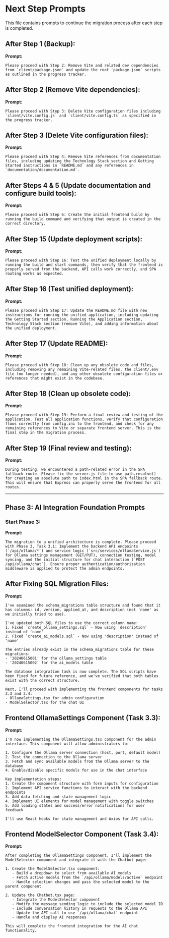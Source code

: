 # Next Step Prompts

This file contains prompts to continue the migration process after each step is completed.

## After Step 1 (Backup):

**Prompt:**
```
Please proceed with Step 2: Remove Vite and related dev dependencies from `client/package.json` and update the root `package.json` scripts as outlined in the progress tracker.
```

## After Step 2 (Remove Vite dependencies):

**Prompt:**
```
Please proceed with Step 3: Delete Vite configuration files including `client/vite.config.js` and `client/vite.config.ts` as specified in the progress tracker.
```

## After Step 3 (Delete Vite configuration files):

**Prompt:**
```
Please proceed with Step 4: Remove Vite references from documentation files, including updating the Technology Stack section and Getting Started instructions in `README.md` and any references in `documentation/documentation.md`.
```

## After Steps 4 & 5 (Update documentation and configure build tools):

**Prompt:**
```
Please proceed with Step 6: Create the initial frontend build by running the build command and verifying that output is created in the correct directory.
```

## After Step 15 (Update deployment scripts):

**Prompt:**
```
Please proceed with Step 16: Test the unified deployment locally by running the build and start commands, then verify that the frontend is properly served from the backend, API calls work correctly, and SPA routing works as expected.
```

## After Step 16 (Test unified deployment):

**Prompt:**
```
Please proceed with Step 17: Update the README.md file with new instructions for running the unified application, including updating the Getting Started section, Running the Application section, Technology Stack section (remove Vite), and adding information about the unified deployment.
```

## After Step 17 (Update README):

**Prompt:**
```
Please proceed with Step 18: Clean up any obsolete code and files, including removing any remaining Vite-related files, the client/.env file (no longer needed), and any other obsolete configuration files or references that might exist in the codebase.
```

## After Step 18 (Clean up obsolete code):

**Prompt:**
```
Please proceed with Step 19: Perform a final review and testing of the application. Test all application functions, verify that configuration flows correctly from config.ini to the frontend, and check for any remaining references to Vite or separate frontend server. This is the final step in the migration process.
```

## After Step 19 (Final review and testing):

**Prompt:**
```
During testing, we encountered a path-related error in the SPA fallback route. Please fix the server.js file to use path.resolve() for creating an absolute path to index.html in the SPA fallback route. This will ensure that Express can properly serve the frontend for all routes.
``` 

---

## Phase 3: AI Integration Foundation Prompts

### Start Phase 3:

**Prompt:**
```
The migration to a unified architecture is complete. Please proceed with Phase 3, Task 3.1: Implement the backend API endpoints (`/api/ollama/*`) and service logic (`src/services/ollamaService.js`) for Ollama settings management (GET/PUT), connection testing, model syncing, and the initial structure for chat interaction (`POST /api/ollama/chat`). Ensure proper authentication/authorization middleware is applied to protect the admin endpoints.
``` 

## After Fixing SQL Migration Files:

**Prompt:**
```
I've examined the schema_migrations table structure and found that it has columns: id, version, applied_at, and description (not 'name' as we initially tried to use).

I've updated both SQL files to use the correct column name:
1. Fixed `create_ollama_settings.sql` - Now using 'description' instead of 'name'
2. Fixed `create_ai_models.sql` - Now using 'description' instead of 'name'

The entries already exist in the schema_migrations table for these migrations:
- '20240615001' for the ollama_settings table
- '20240615002' for the ai_models table

The database integration task is now complete. The SQL scripts have been fixed for future reference, and we've verified that both tables exist with the correct structure.

Next, I'll proceed with implementing the frontend components for tasks 3.3 and 3.4:
- OllamaSettings.tsx for admin configuration 
- ModelSelector.tsx for the chat UI
```

## Frontend OllamaSettings Component (Task 3.3):

**Prompt:**
```
I'm now implementing the OllamaSettings.tsx component for the admin interface. This component will allow administrators to:

1. Configure the Ollama server connection (host, port, default model)
2. Test the connection to the Ollama server
3. Fetch and sync available models from the Ollama server to the database
4. Enable/disable specific models for use in the chat interface

Key implementation steps:
1. Create the component structure with form inputs for configuration
2. Implement API service functions to interact with the backend endpoints
3. Add data fetching and state management logic
4. Implement UI elements for model management with toggle switches
5. Add loading states and success/error notifications for user feedback

I'll use React hooks for state management and Axios for API calls.
```

## Frontend ModelSelector Component (Task 3.4):

**Prompt:**
```
After completing the OllamaSettings component, I'll implement the ModelSelector component and integrate it with the Chatbot page:

1. Create the ModelSelector.tsx component:
   - Build a dropdown to select from available AI models
   - Fetch active models from the `/api/ollama/models/active` endpoint
   - Handle selection changes and pass the selected model to the parent component

2. Update the Chatbot.tsx page:
   - Integrate the ModelSelector component
   - Modify the message sending logic to include the selected model ID
   - Include conversation history in requests to the Ollama API
   - Update the API call to use `/api/ollama/chat` endpoint
   - Handle and display AI responses

This will complete the frontend integration for the AI chat functionality.
``` 
